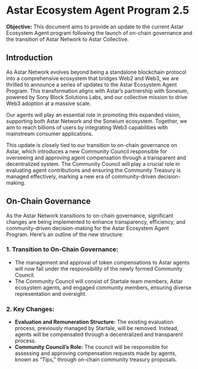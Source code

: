 # Astar Ecosystem Agent Program 2.5

**Objective:** This document aims to provide an update to the current Astar Ecosystem Agent program following the launch of on-chain governance and the transition of Astar Network to Astar Collective.

## Introduction
As Astar Network evolves beyond being a standalone blockchain protocol into a comprehensive ecosystem that bridges Web2 and Web3, we are thrilled to announce a series of updates to the Astar Ecosystem Agent Program. This transformation aligns with Astar’s partnership with Soneium, powered by Sony Block Solutions Labs, and our collective mission to drive Web3 adoption at a massive scale.


Our agents will play an essential role in promoting this expanded vision, supporting both Astar Network and the Soneium ecosystem. Together, we aim to reach billions of users by integrating Web3 capabilities with mainstream consumer applications.


This update is closely tied to our transition to on-chain governance on Astar, which introduces a new Community Council responsible for overseeing and approving agent compensation through a transparent and decentralized system. The Community Council will play a crucial role in evaluating agent contributions and ensuring the Community Treasury is managed effectively, marking a new era of community-driven decision-making.

## On-Chain Governance
As the Astar Network transitions to on-chain governance, significant changes are being implemented to enhance transparency, efficiency, and community-driven decision-making for the Astar Ecosystem Agent Program. Here's an outline of the new structure:

### 1. Transition to On-Chain Governance:

* The management and approval of token compensations to Astar agents will now fall under the responsibility of the newly formed Community Council.
* The Community Council will consist of Startale team members, Astar ecosystem agents, and engaged community members, ensuring diverse representation and oversight.

### 2. Key Changes:

* **Evaluation and Remuneration Structure:** The existing evaluation process, previously managed by Startale, will be removed. Instead, agents will be compensated through a decentralized and transparent process.
* **Community Council’s Role:** The council will be responsible for assessing and approving compensation requests made by agents, known as “Tips,” through on-chain community treasury proposals.

